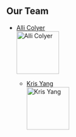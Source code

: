 ## Our Team

- [Alli Colyer](https://github.com/allicolyer)<br />
  <img src="https://avatars2.githubusercontent.com/u/11083917?v=4" width="100px;" alt="Alli Colyer"/>

  - [Kris Yang](https://github.com/hkyang995)<br />
    <img src="https://avatars2.githubusercontent.com/u/31262171?v=4" width="100px;" alt="Kris Yang"/>
